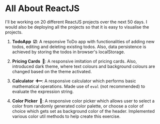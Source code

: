 # All About ReactJS

I'll be working on 20 different ReactJS projects over the next 50 days. I would also be deploying all the projects so that it is easy to visualise the projects.

1. **TodoApp &nbsp;☑**: A responsive ToDo app with functionalities of adding new todos, editing and deleting existing todos. Also, data persistence is achieved by storing the todos in browser's localStorage.

2. **Pricing Cards &nbsp;💸**: A responsive imitation of pricing cards. Also, introduced dark theme, where text colours and background colours are changed based on the theme activated.

3. **Calculator &nbsp;➕➖**: A responsive calculator which performs basic mathematical operations. Made use of ```eval``` (not recommended) to evaluate the expression string.

4. **Color Picker &nbsp;🎨**: A responsive color picker which allows user to select a color from randomly generated color palette, or choose a color of choice which gets set as background color of the header. Implemented various color util methods to help create this exercise.